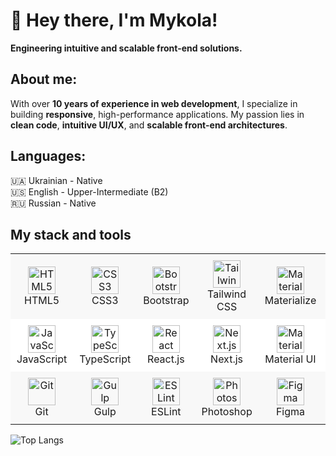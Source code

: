 <h1> 👋 Hey there, I'm Mykola! </h1>
<strong>Engineering intuitive and scalable front-end solutions.</strong>

<h2>About me:</h2>
<p>With over <strong>10 years of experience in web development</strong>, I specialize in building <strong>responsive</strong>, high-performance applications. My passion lies in <strong>clean code</strong>, <strong>intuitive UI/UX</strong>, and <strong>scalable front-end architectures</strong>. </p>
<h2>Languages:</h2>
<ul style="list-style: none; padding: 0;">
	<li>🇺🇦 Ukrainian - Native</li>
	<li>🇺🇸 English - Upper-Intermediate (B2)</li>
	<li>🇷🇺 Russian - Native</li>
</ul>
<h2>My stack and tools</h2>
<table align="center" style="border-collapse: collapse; width: 100%;">
  <tr style="background-color: #f8f8f8; margin: 0; padding: 0;">
    <td align="center" style="padding: 10px; width: 88px;">
      <img src="https://cdn.jsdelivr.net/gh/devicons/devicon@latest/icons/html5/html5-original.svg" alt="HTML5" width="44" height="44"/>
      <br>HTML5
    </td>
    <td align="center" style="padding: 10px; width: 88px;">
      <img src="https://cdn.jsdelivr.net/gh/devicons/devicon@latest/icons/css3/css3-original.svg" alt="CSS3" width="44" height="44"/>
      <br>CSS3
    </td>
    <td align="center" style="padding: 10px; width: 88px;">
      <img src="https://cdn.jsdelivr.net/gh/devicons/devicon@latest/icons/bootstrap/bootstrap-original.svg" alt="Bootstrap" width="44" height="44"/>
      <br>Bootstrap
    </td>
    <td align="center" style="padding: 10px; width: 88px;">
      <img src="https://cdn.jsdelivr.net/gh/devicons/devicon@latest/icons/tailwindcss/tailwindcss-original.svg" alt="Tailwind CSS" width="44" height="44"/>
      <br>Tailwind CSS
    </td>
   	<td align="center" style="padding: 10px; width: 88px;">
      <img src="https://cdn.jsdelivr.net/gh/devicons/devicon@latest/icons/materializecss/materializecss-original.svg" alt="Materialize" width="44" height="44"/>
      <br>Materialize
    </td>
		<td align="center" style="padding: 10px; width: 88px;">
      <img src="https://cdn.jsdelivr.net/gh/devicons/devicon@latest/icons/jquery/jquery-original.svg" alt="jQuery" width="44" height="44"/>
      <br>jQuery
    </td>
  </tr>
  <tr style="background-color: #ffffff;">    
    <td align="center" style="padding: 10px; width: 88px;">
      <img src="https://cdn.jsdelivr.net/gh/devicons/devicon@latest/icons/javascript/javascript-original.svg" alt="JavaScript" width="44" height="44"/>
      <br>JavaScript
    </td>
   	<td align="center" style="padding: 10px; width: 88px;">
      <img src="https://cdn.jsdelivr.net/gh/devicons/devicon@latest/icons/typescript/typescript-original.svg" alt="TypeScript" width="44" height="44"/>
      <br>TypeScript
    </td>
    <td align="center" style="padding: 10px; width: 88px;">
      <img src="https://cdn.jsdelivr.net/gh/devicons/devicon@latest/icons/react/react-original.svg" alt="React" width="44" height="44"/>
      <br>React.js
    </td>
    <td align="center" style="padding: 10px; width: 88px;">
      <img src="https://cdn.jsdelivr.net/gh/devicons/devicon@latest/icons/nextjs/nextjs-original.svg" alt="Next.js" width="44" height="44"/>
      <br>Next.js
    </td>
		<td align="center" style="padding: 10px; width: 88px;">
      <img src="https://cdn.jsdelivr.net/gh/devicons/devicon@latest/icons/materialui/materialui-original.svg" alt="Material UI" width="44" height="44"/>
      <br>Material UI
    </td>
    <td align="center" style="padding: 10px; width: 88px;">
      <img src="https://cdn.jsdelivr.net/gh/devicons/devicon@latest/icons/docker/docker-original.svg" alt="Docker" width="44" height="44"/>
      <br>Docker
    </td>
  </tr>
  <tr style="background-color: #f8f8f8;">    
    <td align="center" style="padding: 10px; width: 88px;">
      <img src="https://cdn.jsdelivr.net/gh/devicons/devicon@latest/icons/git/git-original.svg" alt="Git" width="44" height="44"/>
      <br>Git
    </td>
    <td align="center" style="padding: 10px; width: 88px;">
      <img src="https://cdn.jsdelivr.net/gh/devicons/devicon@latest/icons/gulp/gulp-plain.svg" alt="Gulp" width="44" height="44"/>
      <br>Gulp
    </td>
    <td align="center" style="padding: 10px; width: 88px;">
      <img src="https://cdn.jsdelivr.net/gh/devicons/devicon@latest/icons/eslint/eslint-original.svg" alt="ESLint" width="44" height="44"/>
      <br>ESLint
    </td>
		<td align="center" style="padding: 10px; width: 88px;">
      <img src="https://cdn.jsdelivr.net/gh/devicons/devicon@latest/icons/photoshop/photoshop-original.svg" alt="Photoshop" width="44" height="44"/>
      <br>Photoshop
    </td>
    <td align="center" style="padding: 10px; width: 88px;">
      <img src="https://cdn.jsdelivr.net/gh/devicons/devicon@latest/icons/figma/figma-original.svg" alt="Figma" width="44" height="44"/>
      <br>Figma
    </td>
    <td align="center" style="padding: 10px; width: 88px;">
      <img src="https://cdn.jsdelivr.net/gh/devicons/devicon@latest/icons/sketch/sketch-original.svg" alt="Sketch" width="44" height="44"/>
      <br>Sketch
    </td>
  </tr>
</table>

![Top Langs](https://github-readme-stats.vercel.app/api/top-langs/?username=mmazitov&layout=compact)






